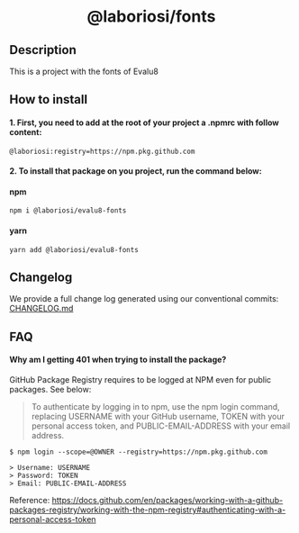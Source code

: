 <h1 align="center">@laboriosi/fonts</h1>

## Description

This is a project with the fonts of Evalu8

## How to install

#### 1. First, you need to add at the root of your project a .npmrc with follow content:

```
@laboriosi:registry=https://npm.pkg.github.com
```

#### 2. To install that package on you project, run the command below:

#### npm

```shell
npm i @laboriosi/evalu8-fonts
```

#### yarn

```shell
yarn add @laboriosi/evalu8-fonts
```

## Changelog

We provide a full change log generated using our conventional commits:
[CHANGELOG.md](https://github.com/laboriosi/evalu8-fonts/blob/main/CHANGELOG.md)

## FAQ

#### Why am I getting 401 when trying to install the package?

GitHub Package Registry requires to be logged at NPM even for public packages. See below:

> To authenticate by logging in to npm, use the npm login command, replacing USERNAME with your GitHub username, TOKEN with your personal access token, and PUBLIC-EMAIL-ADDRESS with your email address.

```
$ npm login --scope=@OWNER --registry=https://npm.pkg.github.com

> Username: USERNAME
> Password: TOKEN
> Email: PUBLIC-EMAIL-ADDRESS
```

Reference: https://docs.github.com/en/packages/working-with-a-github-packages-registry/working-with-the-npm-registry#authenticating-with-a-personal-access-token
